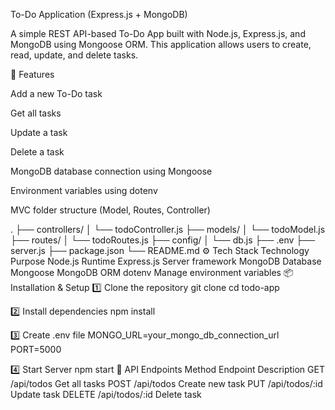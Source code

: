 To-Do Application (Express.js + MongoDB)

A simple REST API-based To-Do App built with Node.js, Express.js, and MongoDB using Mongoose ORM.
This application allows users to create, read, update, and delete tasks.

🚀 Features

Add a new To-Do task

Get all tasks

Update a task

Delete a task

MongoDB database connection using Mongoose

Environment variables using dotenv

MVC folder structure (Model, Routes, Controller)

.
├── controllers/
│   └── todoController.js
├── models/
│   └── todoModel.js
├── routes/
│   └── todoRoutes.js
├── config/
│   └── db.js
├── .env
├── server.js
├── package.json
└── README.md
⚙️ Tech Stack
Technology	Purpose
Node.js	Runtime
Express.js	Server framework
MongoDB	Database
Mongoose	MongoDB ORM
dotenv	Manage environment variables
📦 Installation & Setup
1️⃣ Clone the repository
git clone <repo-link>
cd todo-app

2️⃣ Install dependencies
npm install

3️⃣ Create .env file
MONGO_URL=your_mongo_db_connection_url
PORT=5000

4️⃣ Start Server
npm start
🧪 API Endpoints
Method	Endpoint	Description
GET	/api/todos	Get all tasks
POST	/api/todos	Create new task
PUT	/api/todos/:id	Update task
DELETE	/api/todos/:id	Delete task
